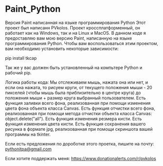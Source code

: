 # Paint_Python
Версия Paint написанная на языке программирования Python
Этот проект был написанн PVkolos. 
Проект кроссплатформенный, он работает как на Windows, так и на Linux и MacOS.
В данном коде я предоставляю вам мою версию Paint, написанную на языке программирования Python.
Чтобы вам воспользоваться этим проектом, вам необходимо установить некоторые зависимости:

pip install tkcap

Так же у вас должен быть установленный на компьтере Python и рабочий pip.

Логика работы кода:
Мы отслеживаем мышь, нажата она или нет, и если она нажата, то рисуем круги, от текущего положения мыши - 20 пикселей (чтобы мышь была приблизительно в центре круга) до положения мыши + размер круга выбранный пользователем.
Есть функция заливки всего фона, реализованная при помощи изменения цвета фона объекта класса Canvas. 
Есть функция отчистки всего фона, реализованная при помощи метода отчистки объекта класса Canvas: object.delete("all"). 
Есть функция изменения резмера кисти.
Есть функция изменения цвета кисти.
Есть функция сохранения вашего рисунка в формате jpg, реализованная при помощи скриншота вашей программы на tkinter.

Если есть предложения по дороботке этого проетка, пишите на почту: pythonitpa@gmail.com

Если хотите поддержать меня: https://www.donationalerts.com/r/pvkolos
